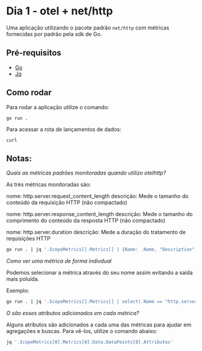 # Dia 1 - otel + net/http

Uma aplicação utilizando o pacote padrão `net/http` com métricas fornecidas por padrão pela sdk de Go.

## Pré-requisitos

- [Go](https://go.dev)
- [Jq](https://jqlang.github.io/jq/)

## Como rodar

Para rodar a aplicação utilize o comando:

`go run .`

Para acessar a rota de lançamentos de dados:

`curl `

## Notas:

_Quais as métricas padrões monitoradas quando utilizo otelhttp?_

As trés métricas monitoradas são:

nome: http.server.request_content_length
descrição: Mede o tamanho do conteúdo da requisição HTTP (não compactado)

nome: http.server.response_content_length
descrição: Mede o tamanho do comprimento do conteúdo da resposta HTTP (não compactado)

nome: http.server.duration
descrição: Mede a duração do tratamento de requisições HTTP

```sh
go run . | jq '.ScopeMetrics[].Metrics[] | {Name: .Name, "Description": .Description}'
```

_Como ver uma métrica de forma indivdual_

Podemos selecionar a métrica através do seu nome assim evitando a saída mais poluída.

Exemplo:

```sh
go run . | jq '.ScopeMetrics[].Metrics[] | select(.Name == "http.server.duration")'
```

_O são esses atributos adicionados em cada métrica?_

Alguns atributos são adicionados a cada uma das métricas para ajudar em agregações e buscas.
Para vê-los, utilize o comando abaixo:

```sh
jq '.ScopeMetrics[0].Metrics[0].Data.DataPoints[0].Attributes'
```
